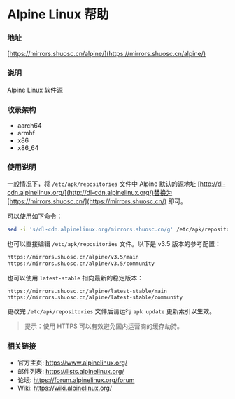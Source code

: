 # Alpine Linux 帮助

### 地址

[https://mirrors.shuosc.cn/alpine/](https://mirrors.shuosc.cn/alpine/)

### 说明

Alpine Linux 软件源

### 收录架构

* aarch64
* armhf
* x86
* x86\_64

### 使用说明

一般情况下，将 `/etc/apk/repositories` 文件中 Alpine 默认的源地址 [http://dl-cdn.alpinelinux.org/](http://dl-cdn.alpinelinux.org/)替换为[https://mirrors.shuosc.cn/](https://mirrors.shuosc.cn/) 即可。

可以使用如下命令：

```bash
sed -i 's/dl-cdn.alpinelinux.org/mirrors.shuosc.cn/g' /etc/apk/repositories
```

也可以直接编辑 `/etc/apk/repositories` 文件。以下是 v3.5 版本的参考配置：

```bash
https://mirrors.shuosc.cn/alpine/v3.5/main
https://mirrors.shuosc.cn/alpine/v3.5/community
```

也可以使用 ``latest-stable`` 指向最新的稳定版本：

    https://mirrors.shuosc.cn/alpine/latest-stable/main
    https://mirrors.shuosc.cn/alpine/latest-stable/community

更改完 `/etc/apk/repositories` 文件后请运行 ``apk update`` 更新索引以生效。

> 提示：使用 HTTPS 可以有效避免国内运营商的缓存劫持。

### 相关链接 

  * 官方主页: https://www.alpinelinux.org/
  * 邮件列表: https://lists.alpinelinux.org/
  * 论坛: https://forum.alpinelinux.org/forum
  * Wiki: https://wiki.alpinelinux.org/

